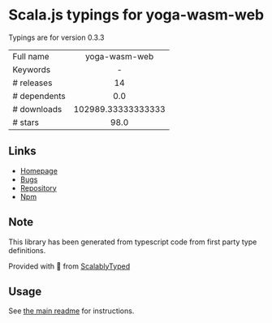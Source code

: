 
# Scala.js typings for yoga-wasm-web

Typings are for version 0.3.3



|                    |                 |
| ------------------ | :-------------: |
| Full name          | yoga-wasm-web |
| Keywords           | - |
| # releases         | 14 |
| # dependents       | 0.0 |
| # downloads        | 102989.33333333333 |
| # stars            | 98.0 |

## Links
- [Homepage](https://github.com/shuding/yoga-wasm-web#readme)
- [Bugs](https://github.com/shuding/yoga-wasm-web/issues)
- [Repository](https://github.com/shuding/yoga-wasm-web)
- [Npm](https://www.npmjs.com/package/yoga-wasm-web)
    


## Note
This library has been generated from typescript code from first party type definitions.

Provided with :purple_heart: from [ScalablyTyped](https://github.com/oyvindberg/ScalablyTyped)

## Usage
See [the main readme](../../readme.md) for instructions.


